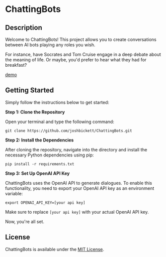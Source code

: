 # ChattingBots

## Description

Welcome to ChattingBots! This project allows you to create conversations between AI bots playing any roles you wish.

For instance, have Socrates and Tom Cruise engage in a deep debate about the meaning of life. Or maybe, you'd prefer to hear what they had for breakfast?

[demo](<demo link>)

## Getting Started

Simply follow the instructions below to get started:

**Step 1: Clone the Repository**

Open your terminal and type the following command:

```
git clone https://github.com/joshbickett/ChattingBots.git
```

**Step 2: Install the Dependencies**

After cloning the repository, navigate into the directory and install the necessary Python dependencies using pip:

```
pip install -r requirements.txt
```

**Step 3: Set Up OpenAI API Key**

ChattingBots uses the OpenAI API to generate dialogues. To enable this functionality, you need to export your OpenAI API key as an environment variable:

```
export OPENAI_API_KEY=[your api key]
```

Make sure to replace `[your api key]` with your actual OpenAI API key.

Now, you're all set.

## License

ChattingBots is available under the [MIT License](LICENSE).
